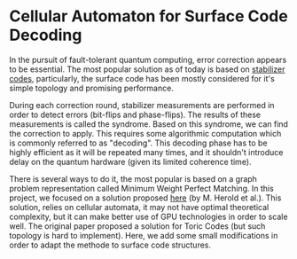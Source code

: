 # Cellular Automaton for Surface Code Decoding

In the pursuit of fault-tolerant quantum computing, error correction appears to be essential. The most popular solution as of today is based on [stabilizer codes](https://en.wikipedia.org/wiki/Stabilizer_code), particularly, the surface code has been mostly considered for it's simple topology and promising performance. 

During each correction round, stabilizer measurements are performed in order to detect errors (bit-flips and phase-flips). The results of these measurements is called the syndrome. Based on this syndrome, we can find the correction to apply. This requires some algorithmic computation which is commonly referred to as "decoding". This decoding phase has to be highly efficient as it will be repeated many times, and it shouldn't introduce delay on the quantum hardware (given its limited coherence time).

There is several ways to do it, the most popular is based on a graph problem representation called Minimum Weight Perfect Matching. In this project, we focused on a solution proposed [here](https://arxiv.org/pdf/1406.2338) (by M. Herold et al.). This solution, relies on cellular automata, it may not have optimal theoretical complexity, but it can make better use of GPU technologies in order to scale well. The original paper proposed a solution for Toric Codes (but such topology is hard to implement). Here, we add some small modifications in order to adapt the methode to surface code structures.
